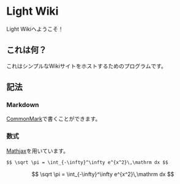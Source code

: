 # Light Wiki
Light Wikiへようこそ！

## これは何？
これはシンプルなWikiサイトをホストするためのプログラムです。

## 記法
### Markdown
[CommonMark](https://commonmark.org)で書くことができます。

### 数式
[Mathjax](https://mathjax.org/)を用いています。

```markdown
$$ \sqrt \pi = \int_{-\infty}^\infty e^{x^2}\,\mathrm dx $$
```
$$ \sqrt \pi = \int_{-\infty}^\infty e^{x^2}\,\mathrm dx $$
